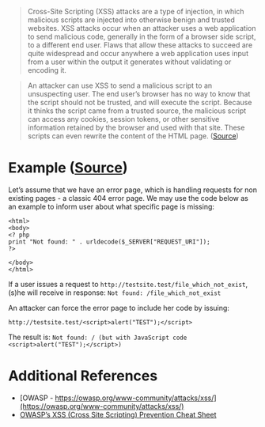 > Cross-Site Scripting (XSS) attacks are a type of injection, in which malicious scripts are injected into otherwise benign and trusted websites. XSS attacks occur when an attacker uses a web application to send malicious code, generally in the form of a browser side script, to a different end user. Flaws that allow these attacks to succeed are quite widespread and occur anywhere a web application uses input from a user within the output it generates without validating or encoding it.

> An attacker can use XSS to send a malicious script to an unsuspecting user. The end user’s browser has no way to know that the script should not be trusted, and will execute the script. Because it thinks the script came from a trusted source, the malicious script can access any cookies, session tokens, or other sensitive information retained by the browser and used with that site. These scripts can even rewrite the content of the HTML page. ([Source](https://owasp.org/www-community/attacks/xss/))

# Example ([Source](https://owasp.org/www-community/attacks/xss/))
Let’s assume that we have an error page, which is handling requests for non existing pages - a classic 404 error page. We may use the code below as an example to inform user about what specific page is missing:

```
<html>
<body>
<? php
print "Not found: " . urldecode($_SERVER["REQUEST_URI"]);
?>

</body>
</html>
```

If a user issues a request to `http://testsite.test/file_which_not_exist`, (s)he will receive in response: `Not found: /file_which_not_exist`

An attacker can force the error page to include her code by issuing: 

`http://testsite.test/<script>alert("TEST");</script>`

The result is:
`Not found: / (but with JavaScript code <script>alert("TEST");</script>)`


# Additional References
* [OWASP - https://owasp.org/www-community/attacks/xss/](https://owasp.org/www-community/attacks/xss/)
* [OWASP’s XSS (Cross Site Scripting) Prevention Cheat Sheet](https://cheatsheetseries.owasp.org/cheatsheets/Cross_Site_Scripting_Prevention_Cheat_Sheet.html)
